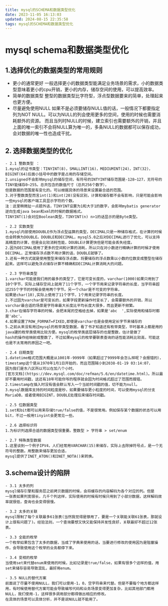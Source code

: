 ```yaml
---
title: mysql的SCHEMA和数据类型优化
date: 2023-11-05 16:13:03
updated: 2024-08-15 22:35:58
tags: mysql的SCHEMA和数据类型优化
---
```

# mysql schema和数据类型优化

## 1.选择优化的数据类型的常用规则
  - 更小的通常更好
    一般选择更小的数据类型能满足业务场景的需求，小的数据类型意味着更小的cpu开销，更小的内存，储存空间的使用，可以提高效率。
  - 简单的数据类型
    整型的数据类型比字符型，浮点型数据要来的简单，处理起来也更方便。
  - 尽量避免使用NULL
  如果不是必须要储存NULL值的话，一般情况下都要指定列为NOT NULL。可以为NULL的列会使用更多的空间，使用的时候也需要消耗额外的资源。
  而且当列时NULL的时候，建立索引也需要额外的开销，并且上面的唯一索引不会将NULL算为唯一的，多条NULL的数据都可以保存成功，会对数据的唯一性也造成干扰。

## 2. 选择数据类型的优化
    - 2.1 整数类型 ：
    1.mysql的证书类型：TINYINT(8)，SMALLINT(16)，MEDIUMINT(24)，INT(32)，BIGINT(64)后面小括号中的数字是占用的存储空间。
    2.unsigned不会影响mysql的储存空间，有符号的INTYINT储存范围是-128~127，无符号的TINY能储存0~255。总共包含的数值尺寸（总共256个数字），
    但是数据的范围是有变化的。可以根据具体的场景来设置最合适的范围。
    3.对于整数类型而言int(1)和int(20)没有区别，计算和储存都不会有影响，只是可能会影响一些mysql的客户端工具显示字符的个数。
    注：这里稍微扯一点题外话，TINYINT设置为1和大于1的数字，会影响mybatis generator逆向生成java bean和xml的时候的数据格式。
    TINYINT(1)会对应Boolean类型，TINYINT(n) n>1的话显示的是Byte类型。

    - 2.2 实数类型
    1.mysql内部使用DOUBLE作为浮点型运算的类型，DECIMAL只是一种储存格式，在计算的时候也会转换为DOUBLE。DOUBLE和DECIMAL，mysql5.0之后对DECIMAL进行了优化，可以支持高精度的计算，但是会比较消耗性能，DOUBLE计算更快但是可能会丢失经度。
    2.因为DECIMAL使用了更多的空间和计算的消耗，所以只在对小数进行精确计算的时候才使用DECIMAL，正常储存浮点数不用计算的话，DOUBLE就够了。
    3.还有一种方式就是使用整型来储存浮点数，将要储存的浮点数乘以小数的位数变成整型在储存起来。这样可以避免浮点储存计算不精确和DECIMAL计算消耗大的问题。

    - 2.3 字符串类型
    1.varchar可能是我们用的最多的类型了，它是可变长度的，varchar(1000)如果只用到了10个字节，实际上储存空间上就用了11个字节，一个字节用来记录字符串的长度，当字符串超过255个字节的时候会使用两个字节。另一个char是不可变的字符串，
    如果是char(10),实际上使用了11个字节，1个用来记录字符串的长度。
    2.不过因为varchar是可变长的，如果字段更新操作时变长了，会需要额外的开销，所以varchar最合适的场景是字符串最大长度比平均长度大很多，而且更新不频繁。
    3.char在储存字符串的时候，会把末尾的空格给去掉，如果是'abc  ',实际使用和储存时都是'abc'。
    4.如果设置了ROW_FORMAT=FIXED,即使是varchar也是会使用定长字节来储存的
    5.之前从来没有用过mysql的枚举类型数据，看了书才知道还有枚举类型，平时基本上都是用的java建的枚举类使用比较方便。mysql的枚举类底层储存的也是整数，估计是做了
    hash的操作给映射成整数了，不过如果mysql的枚举要联表查询的话性能消耗比较高，可能这也是不太常用的原因之一吧。

    - 2.4 日期类型
    1.datetime格式范围大概是从1001年-9999年（如果超过了9999年会怎么样呢？会报错的），timestamp这个是从1970年1月1日开始的，而且范围贼小到2038-01-19 03:14:07，
    因为我们是东八区所以可以在加八个小时。
    [官方文档](https://dev.mysql.com/doc/refman/5.6/en/datetime.html)。所以最好不要用时间戳，这还有18年可能你写的程序就会因为时间格式超过了范围而报错。
    2.timestamp在插入时没有值会默认写入一个当前时间戳的值，切不能为null。
    3.mysql数据库支持的时间粒度是秒，如果要储存更小粒度的时间，可以使用mysql的分支MariaDB，或者使用BIGINT，DOUBLE处理后来储存时间戳。

    - 2.5 位数据类型
    1.set和bit都可以用来存储true/false的值，不是很常用。例如保存某个数据的状态可以用bit，不过一般用tinyint会更常见一些。

    - 2.6 选择标识符
    1.为标识列选择合适的数据类型很重要。整数型 > 字符串 > set/enum

    - 2.7 特殊类型数据
    1.这里谈到一个例子IPV4，人们经常用VARCHAR(15)来储存，实际上去除掉符号点，是一个无符号的整数。用整数来储存更加合适，
    mysql提供了INET_ATON()和INET_NOTA()来转换。

## 3.schema设计的陷阱
    - 3.1 太多的列
    mysql储存引擎和服务层之前拷贝数据的时候，会将缓存的内容解码为各个对应的列。但是
    一张表如果列宽很长，几千个列这样，实际使用的时候有时候只用到了小部分数据，这样解码效率就很低，查询也会变得很慢。

    - 3.2 太多的关联
    mysql限制了每个关联最多61张表(当然我觉得是够用了，要是一个关联能关联61张表，那就设计上很有问题了)。经验法则，一个查询要想又快又能保持并发性良好，关联最好不超过12张表。

    - 3.3 全能的枚举
    一个枚举如果包含了太多的数据，当成了字典来使用的话，当要进行修改的使用因为是阻塞操作，会导致使用这个枚举的业务都停下来。

    - 3.4 变相的枚举
    当使用set来代替enum来使用的时候，比如记录是true/false，如果有很多个这样的值，用set来储存容易导致混乱，最好用enum。

    - 3.5 NULL的替代方案
    前面说了尽量不使用NULL，我们可以使用-1，0，空字符串来代替。但是不要每个地方都这样用，有时候使用替代方案可能会导致编写代码和业务场景变得更加复杂，比如其他部门都用NULL，我们使用-1，这样很多调用部分都得做出相应的修改。
    在具体的场景可以具体分析，并不是说NULL就不能用了。

